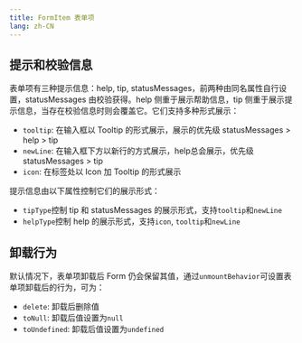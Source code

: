 ```yaml
---
title: FormItem 表单项
lang: zh-CN
---
```


## 提示和校验信息

表单项有三种提示信息：help, tip, statusMessages，前两种由同名属性自行设置，statusMessages 由校验获得。help 侧重于展示帮助信息，tip 侧重于展示提示信息，当存在校验信息时则会覆盖它。它们支持多种形式展示：

- `tooltip`: 在输入框以 Tooltip 的形式展示，展示的优先级 statusMessages > help > tip
- `newLine`: 在输入框下方以新行的方式展示，help总会展示，优先级 statusMessages > tip
- `icon`: 在标签处以 Icon 加 Tooltip 的形式展示

提示信息由以下属性控制它们的展示形式：

- `tipType`控制 tip 和 statusMessages 的展示形式，支持`tooltip`和`newLine`
- `helpType`控制 help 的展示形式，支持`icon`, `tooltip`和`newLine`

<!-- @Code:tipAndMessages -->

## 卸载行为

默认情况下，表单项卸载后 Form 仍会保留其值，通过`unmountBehavior`可设置表单项卸载后的行为，可为：

- `delete`: 卸载后删除值
- `toNull`: 卸载后值设置为`null`
- `toUndefined`: 卸载后值设置为`undefined`

<!-- @Code:unmountBehavior -->
